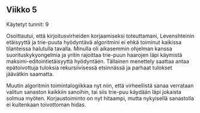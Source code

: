 ## Viikko 5  
Käytetyt tunnit: 9

Osoittautui, että kirjoitusvirheiden korjaamiseksi toteuttamani, Levenshteinin etäisyyttä ja trie-puuta hyödyntävä algoritmini ei ehkä toiminut kaikissa tilanteissa halutulla tavalla. Minulla oli aikasemmin ohjelman kanssa suorituskykyongelmia ja yritin rajoittaa trie-puun haarojen läpi käymistä maksimi-editointietäisyyttä hyödyntäen. Tällainen menettely saattaa antaa epätoivottuja tuloksia rekursiivisessä etsinnässä ja parhaat tulokset jäävätkin saamatta.

Muutin algoritmin toimintalogiikkaa nyt niin, että virheellistä sanaa verrataan valitun sanaston kaikkiin sanoihin, tai siis trie-puu käydään läpi jokaista solmua myöten. Korjaustoiminto on nyt hitaampi, mutta nykyisellä sanastolla ei kuitenkaan toivottoman hidas.
